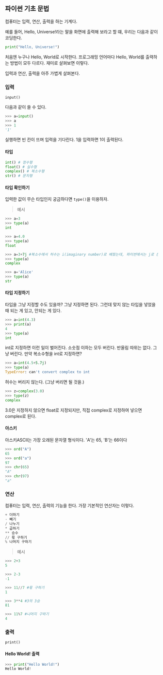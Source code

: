 ## 파이썬 기초 문법
컴퓨터는 입력, 연산, 출력을 하는 기계다. 

예를 들어, Hello, Universe!라는 말을 화면에 출력해 보라고 할 떄, 우리는 다음과 같이 코딩한다.
```python
print("Hello, Universe!")
```

처음엔 누구나 Hello, World로 시작한다. 프로그래밍 언어마다 Hello, World를 출력하는 방법이 모두 다르다. 재미로 살펴보면 이렇다.

입력과 연산, 출력을 아주 가볍게 살펴본다.
### 입력
`input()`

다음과 같이 쓸 수 있다.
```python
>>> a=input()
>>> a
>>> 1
'1'
```

실행하면 빈 칸이 뜨며 입력을 기다린다. 1을 입력하면 1이 출력된다.

#### 타입
```python
int() # 정수형
float() # 실수형
complex() # 복소수형
str() # 문자형
```

#### 타입 확인하기
입력한 값이 무슨 타입인지 궁금하다면 `type()`을 이용하자.

> 예시
```python
>>> a=3
>>> type(a)
int

>>> a=4.0
>>> type(a)
float

>>> a=3+7j #복소수에서 허수는 i(imaginary number)로 배웠는데, 파이썬에서는 j로 쓴다.
>>> type(a)
complex

>>> a='Alice'
>>> type(a)
str
```

#### 타입 지정하기
타입을 그냥 지정할 수도 있을까? 그냥 지정하면 된다. 그런데 맞지 않는 타입을 넣었을 때 되는 게 있고, 안되는 게 있다.

```python
>>> a=int(4.3)
>>> print(a)
4
>>> type(a)
int
```
int로 지정하면 이런 일이 벌어진다. 소숫점 이하는 모두 버린다. 반올림 따위는 없다. 그냥 버린다.
만약 복소수형을 int로 지정하면?

```python
>>> a=int(4.5+5.7j)
>>> type(a)
TypeError: can't convert complex to int
```
허수는 버리지 않는다. (그냥 버리면 될 것을.)

```python
>>> z=complex(3.0)
>>> type(z)
complex
```
3.0은 지정하지 않으면 float로 지정되지만, 직접 complex로 지정하여 넣으면 complex로 된다.

#### 아스키
아스키ASCII는 가장 오래된 문자열 형식이다. 
'A'는 65, 'B'는 66이다
```python
>>> ord("A")
65
>>> ord("a")
97
>>> chr(65)
"A"
>>> chr(97)
"a"
```

### 연산
컴퓨터는 입력, 연산, 출력의 기능을 한다. 가장 기본적인 연산자는 이렇다.

```python
+ 더하기
- 빼기
/ 나누기
* 곱하기
** 승수
// 몫 구하기
% 나머지 구하기
```

> 예시
```python
>>> 2+3
5

>>> 2-3
-1

>>> 11//7 #몫 구하기
1

>>> 3**4 #3의 3승
81

>>> 11%7 #나머지 구하기
4
```

### 출력
`print()`

#### Hello World! 출력
```python
>>> print("Hello World!")
Hello World!
```
